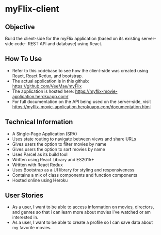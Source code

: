 # myFlix-client

## Objective 

Build the client-side for the myFlix application (based on its existing server-side code- REST API and database) using React.

## How To Use

- Refer to this codebase to see how the client-side was created using React, React Redux, and bootstrap.
- The actual application is in this github: https://github.com/VeeMae/myFlix 
- The application is hosted here: https://myflix-movie-application.herokuapp.com/
- For full documentation on the API being used on the server-side, visit https://myflix-movie-application.herokuapp.com/documentation.html

## Technical Information

- A Single-Page Application (SPA)
- Uses state routing to navigate between views and share URLs
- Gives users the option to filter movies by name
- Gives users the option to sort movies by name
- Uses Parcel as its build tool
- Written using React Library and ES2015+
- Written with React Redux
- Uses Bootstrap as a UI library for styling and responsiveness
- Contains a mix of class components and function components
- Hosted online using Heroku

## User Stories

- As a user, I want to be able to access information on movies, directors, and genres so that i can learn more about movies I've watched or am interested in.
- As a user, I want to be able to create a profile so I can save data about my favorite movies.


